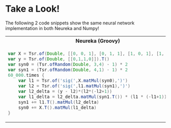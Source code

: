 # Take a Look! #

The following 2 code snippets show the same neural network
implementation in both Neureka and Numpy!

<table>
<tr>
<th>Neureka (Groovy)</th>
<th>Numpy (Python)</th>
</tr>
<tr>
<td> 

```groovy
var X = Tsr.of(Double, [[0, 0, 1], [0, 1, 1], [1, 0, 1], [1, 1, 1] ])
var y = Tsr.of(Double, [[0,1,1,0]]).T()
var syn0 = (Tsr.ofRandom(Double, 3,4) - 1) * 2
var syn1 = (Tsr.ofRandom(Double, 4,1) - 1) * 2
60_000.times {
    var l1 = Tsr.of('sig(',X.matMul(syn0),')')
    var l2 = Tsr.of('sig(',l1.matMul(syn1),')')
    var l2_delta = (y - l2)*(l2*(-l2+1))
    var l1_delta = l2_delta.matMul(syn1.T()) * (l1 * (-l1+1))
    syn1 += l1.T().matMul(l2_delta)
    syn0 += X.T().matMul(l1_delta)
}
```
 
</td>
<td>

```python
X = np.array([ [0,0,1],[0,1,1],[1,0,1],[1,1,1] ])
y = np.array([[0,1,1,0]]).T
syn0 = 2*np.random.random((3,4)) - 1
syn1 = 2*np.random.random((4,1)) - 1
for j in xrange(60000):
    l1 = 1/(1+np.exp(-(np.dot(X,syn0))))
    l2 = 1/(1+np.exp(-(np.dot(l1,syn1))))
    l2_delta = (y - l2)*(l2*(1-l2))
    l1_delta = l2_delta.dot(syn1.T) * (l1 * (1-l1))
    syn1 += l1.T.dot(l2_delta)
    syn0 += X.T.dot(l1_delta)
```

</td>
</tr>
</table>